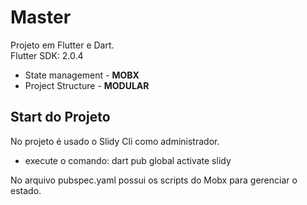 # Master

Projeto em Flutter e Dart.<br/>
Flutter SDK: 2.0.4<br/>

* State management - <b>MOBX</b><br/>
* Project Structure - <b>MODULAR</b>

## Start do Projeto

No projeto é usado o Slidy Cli como administrador.
- execute o comando: dart pub global activate slidy 

No arquivo pubspec.yaml possui os scripts do Mobx para gerenciar o estado.
